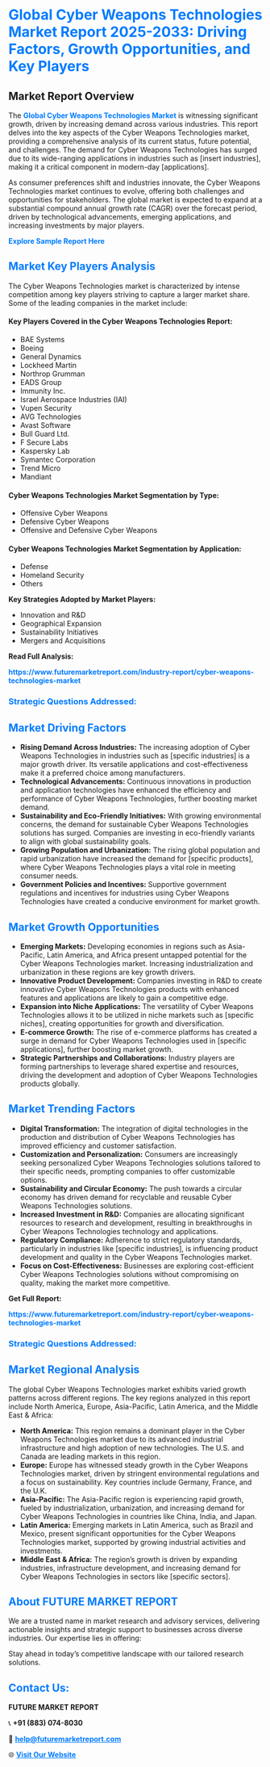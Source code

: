 <h1 style="color: #007BFF;">Global Cyber Weapons Technologies Market Report 2025-2033: Driving Factors, Growth Opportunities, and Key Players</h1>

<section id="overview">
<h2>Market Report Overview</h2>
<p>The <a href="https://www.futuremarketreport.com/industry-report/cyber-weapons-technologies-market" style="color: #007BFF; text-decoration: none;"><strong>Global Cyber Weapons Technologies Market</strong></a> is witnessing significant growth, driven by increasing demand across various industries. This report delves into the key aspects of the Cyber Weapons Technologies market, providing a comprehensive analysis of its current status, future potential, and challenges. The demand for Cyber Weapons Technologies has surged due to its wide-ranging applications in industries such as [insert industries], making it a critical component in modern-day [applications].</p>
<p>As consumer preferences shift and industries innovate, the Cyber Weapons Technologies market continues to evolve, offering both challenges and opportunities for stakeholders. The global market is expected to expand at a substantial compound annual growth rate (CAGR) over the forecast period, driven by technological advancements, emerging applications, and increasing investments by major players.</p>
</section>

<section id="overview">
<p><a href="https://www.futuremarketreport.com/request-sample/reportId=99418" style="color: #007BFF; text-decoration: none;"><strong>Explore Sample Report Here</strong></a></p>
</section>

<section id="key-players">
<h2 style="color: #007BFF;">Market Key Players Analysis</h2>
<p>The Cyber Weapons Technologies market is characterized by intense competition among key players striving to capture a larger market share. Some of the leading companies in the market include:</p>
<h4>Key Players Covered in the Cyber Weapons Technologies Report:</h4>
<ul><li>BAE Systems</li><li>Boeing</li><li>General Dynamics</li><li>Lockheed Martin</li><li>Northrop Grumman</li><li>EADS Group</li><li>Immunity Inc.</li><li>Israel Aerospace Industries (IAI)</li><li>Vupen Security</li><li>AVG Technologies</li><li>Avast Software</li><li>Bull Guard Ltd.</li><li>F Secure Labs</li><li>Kaspersky Lab</li><li>Symantec Corporation</li><li>Trend Micro</li><li>Mandiant</li></ul>
<h4>Cyber Weapons Technologies Market Segmentation by Type:</h4>
<ul><li>Offensive Cyber Weapons</li><li>Defensive Cyber Weapons</li><li>Offensive and Defensive Cyber Weapons</li></ul>

<h4>Cyber Weapons Technologies Market Segmentation by Application:</h4>
<ul><li>Defense</li><li>Homeland Security</li><li>Others</li></ul>
<p><strong>Key Strategies Adopted by Market Players:</strong></p>
<ul>
<li>Innovation and R&D</li>
<li>Geographical Expansion</li>
<li>Sustainability Initiatives</li>
<li>Mergers and Acquisitions</li>
</ul>
</section>

<section>
<p><strong>Read Full Analysis: </strong></p><a href="https://www.futuremarketreport.com/industry-report/cyber-weapons-technologies-market" style="color: #007BFF; text-decoration: none;"><strong>https://www.futuremarketreport.com/industry-report/cyber-weapons-technologies-market</strong></a>
<h3 style="color: #007BFF;">Strategic Questions Addressed:</h3>
</section>

<section id="driving-factors">
<h2 style="color: #007BFF;">Market Driving Factors</h2>
<ul>
<li><strong>Rising Demand Across Industries:</strong> The increasing adoption of Cyber Weapons Technologies in industries such as [specific industries] is a major growth driver. Its versatile applications and cost-effectiveness make it a preferred choice among manufacturers.</li>
<li><strong>Technological Advancements:</strong> Continuous innovations in production and application technologies have enhanced the efficiency and performance of Cyber Weapons Technologies, further boosting market demand.</li>
<li><strong>Sustainability and Eco-Friendly Initiatives:</strong> With growing environmental concerns, the demand for sustainable Cyber Weapons Technologies solutions has surged. Companies are investing in eco-friendly variants to align with global sustainability goals.</li>
<li><strong>Growing Population and Urbanization:</strong> The rising global population and rapid urbanization have increased the demand for [specific products], where Cyber Weapons Technologies plays a vital role in meeting consumer needs.</li>
<li><strong>Government Policies and Incentives:</strong> Supportive government regulations and incentives for industries using Cyber Weapons Technologies have created a conducive environment for market growth.</li>
</ul>
</section>

<section id="growth-opportunities">
<h2 style="color: #007BFF;">Market Growth Opportunities</h2>
<ul>
<li><strong>Emerging Markets:</strong> Developing economies in regions such as Asia-Pacific, Latin America, and Africa present untapped potential for the Cyber Weapons Technologies market. Increasing industrialization and urbanization in these regions are key growth drivers.</li>
<li><strong>Innovative Product Development:</strong> Companies investing in R&D to create innovative Cyber Weapons Technologies products with enhanced features and applications are likely to gain a competitive edge.</li>
<li><strong>Expansion into Niche Applications:</strong> The versatility of Cyber Weapons Technologies allows it to be utilized in niche markets such as [specific niches], creating opportunities for growth and diversification.</li>
<li><strong>E-commerce Growth:</strong> The rise of e-commerce platforms has created a surge in demand for Cyber Weapons Technologies used in [specific applications], further boosting market growth.</li>
<li><strong>Strategic Partnerships and Collaborations:</strong> Industry players are forming partnerships to leverage shared expertise and resources, driving the development and adoption of Cyber Weapons Technologies products globally.</li>
</ul>
</section>

<section id="trending-factors">
<h2 style="color: #007BFF;">Market Trending Factors</h2>
<ul>
<li><strong>Digital Transformation:</strong> The integration of digital technologies in the production and distribution of Cyber Weapons Technologies has improved efficiency and customer satisfaction.</li>
<li><strong>Customization and Personalization:</strong> Consumers are increasingly seeking personalized Cyber Weapons Technologies solutions tailored to their specific needs, prompting companies to offer customizable options.</li>
<li><strong>Sustainability and Circular Economy:</strong> The push towards a circular economy has driven demand for recyclable and reusable Cyber Weapons Technologies solutions.</li>
<li><strong>Increased Investment in R&D:</strong> Companies are allocating significant resources to research and development, resulting in breakthroughs in Cyber Weapons Technologies technology and applications.</li>
<li><strong>Regulatory Compliance:</strong> Adherence to strict regulatory standards, particularly in industries like [specific industries], is influencing product development and quality in the Cyber Weapons Technologies market.</li>
<li><strong>Focus on Cost-Effectiveness:</strong> Businesses are exploring cost-efficient Cyber Weapons Technologies solutions without compromising on quality, making the market more competitive.</li>
</ul>
</section>

<section>
<p><strong>Get Full Report: </strong></p><a href="https://www.futuremarketreport.com/industry-report/cyber-weapons-technologies-market" style="color: #007BFF; text-decoration: none;"><strong>https://www.futuremarketreport.com/industry-report/cyber-weapons-technologies-market</strong></a>
<h3 style="color: #007BFF;">Strategic Questions Addressed:</h3>
</section>


<section id="regional-analysis">
<h2 style="color: #007BFF;">Market Regional Analysis</h2>
<p>The global Cyber Weapons Technologies market exhibits varied growth patterns across different regions. The key regions analyzed in this report include North America, Europe, Asia-Pacific, Latin America, and the Middle East & Africa:</p>
<ul>
<li><strong>North America:</strong> This region remains a dominant player in the Cyber Weapons Technologies market due to its advanced industrial infrastructure and high adoption of new technologies. The U.S. and Canada are leading markets in this region.</li>
<li><strong>Europe:</strong> Europe has witnessed steady growth in the Cyber Weapons Technologies market, driven by stringent environmental regulations and a focus on sustainability. Key countries include Germany, France, and the U.K.</li>
<li><strong>Asia-Pacific:</strong> The Asia-Pacific region is experiencing rapid growth, fueled by industrialization, urbanization, and increasing demand for Cyber Weapons Technologies in countries like China, India, and Japan.</li>
<li><strong>Latin America:</strong> Emerging markets in Latin America, such as Brazil and Mexico, present significant opportunities for the Cyber Weapons Technologies market, supported by growing industrial activities and investments.</li>
<li><strong>Middle East & Africa:</strong> The region’s growth is driven by expanding industries, infrastructure development, and increasing demand for Cyber Weapons Technologies in sectors like [specific sectors].</li>
</ul>
</section>

<footer>
<h2 style="color: #007BFF;">About FUTURE MARKET REPORT</h2>
<p>We are a trusted name in market research and advisory services, delivering actionable insights and strategic support to businesses across diverse industries. Our expertise lies in offering:</p>

<p>Stay ahead in today’s competitive landscape with our tailored research solutions.</p>

<h2 style="color: #007BFF;">Contact Us:</h2>
<p><strong>FUTURE MARKET REPORT</strong></p>
<p>📞 <strong>+91 (883) 074-8030</strong></p>
<p>📧 <strong><a href="mailto:help@futuremarketreport.com" style="color: #007BFF;">help@futuremarketreport.com</a></strong></p>
<p>🌐 <strong><a href="https://www.futuremarketreport.com/" style="color: #007BFF;">Visit Our Website</a></strong></p>
</footer>